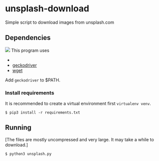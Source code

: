 # unsplash-download
Simple script to download images from unsplash.com

## Dependencies
![](https://img.shields.io/hackage-deps/v/lens.svg)
This program uses 
  * [](https://img.shields.io/pypi/pyversions/Django.svg)
  * [geckodriver](https://github.com/mozilla/geckodriver/releases)
  * [wget](https://www.gnu.org/software/wget/faq.html#download)

Add `geckodriver` to $PATH.

### Install requirements

It is recommended to create a virtual environment first
`virtualenv venv`.

```
$ pip3 install -r requirements.txt
```

## Running

[The files are mostly uncompressed and very large. It may take a while to download.]

```
$ python3 unsplash.py
```
